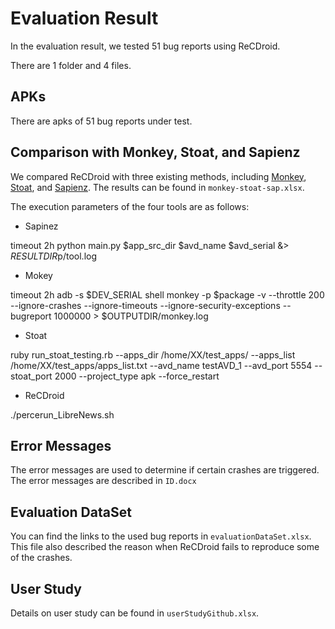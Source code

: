 # Evaluation Result

In the evaluation result, we tested 51 bug reports using ReCDroid.

There are 1 folder and 4 files.

## APKs

There are apks of 51 bug reports under test.


## Comparison with Monkey, Stoat, and Sapienz  

We compared  ReCDroid with three existing methods, including [Monkey](https://developer.android.com/studio/test/monkey), [Stoat](https://github.com/tingsu/Stoat), and [Sapienz](https://github.com/Rhapsod/sapienz).  The results can be found in `monkey-stoat-sap.xlsx`. 

The execution parameters of the four tools are as follows:

- Sapinez

timeout 2h python main.py $app_src_dir $avd_name $avd_serial &> $RESULTDIR$p/tool.log

- Mokey

timeout 2h adb -s $DEV_SERIAL shell monkey -p $package -v --throttle 200 --ignore-crashes --ignore-timeouts --ignore-security-exceptions --bugreport 1000000 > $OUTPUTDIR/monkey.log

- Stoat

ruby run_stoat_testing.rb --apps_dir /home/XX/test_apps/ --apps_list /home/XX/test_apps/apps_list.txt --avd_name testAVD_1 --avd_port 5554 --stoat_port 2000 --project_type apk --force_restart 

- ReCDroid

./percerun_LibreNews.sh


## Error Messages

The error messages are used to determine if certain crashes are triggered. The error messages are described in `ID.docx`


## Evaluation DataSet

You can find the links to the used bug reports in `evaluationDataSet.xlsx`. This file also described the reason when ReCDroid fails to reproduce some of the crashes. 


## User Study

Details on user study can be found in `userStudyGithub.xlsx`. 



